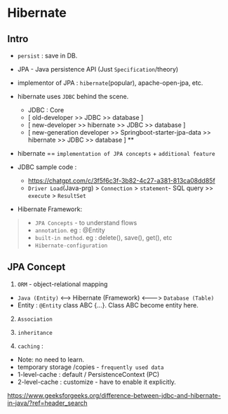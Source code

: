# Hibernate

## Intro
- `persist` : save in DB.
- JPA - Java persistence API (Just `Specification`/theory)
- implementor of JPA : `hibernate`(popular), apache-open-jpa, etc.
- hibernate uses `JDBC` behind the scene.
  - JDBC : Core
  - [ old-developer            >>                                              JDBC >> database ]
  - [ new-developer            >>                                 hibernate >> JDBC >> database ]
  - [ new-generation developer >>  Springboot-starter-jpa-data >> hibernate >> JDBC >> database ] **
- hibernate  ==  `implementation of JPA concepts` +  `additional feature`
- JDBC sample code : 
  - https://chatgpt.com/c/3f5f6c3f-3b82-4c27-a381-813ca08dd85f
  - `Driver Load`(Java-prg) > `Connection` > `statement`- SQL query >> `execute` > `ResultSet`
  
- Hibernate Framework: 
>  - `JPA Concepts` - to understand flows
>  - `annotation`. eg : @Entity 
>  - `built-in method`. eg : delete(), save(), get(), etc
>  - `Hibernate-configuration`

## JPA Concept
1. `ORM`  - object-relational mapping
  - `Java (Entity)`  <--> Hibernate (Framework) <---> `Database (Table)`
  - Entity : `@Entity` class ABC {...}. Class ABC become entity here.

2. `Association`

3. `inheritance`

4. `caching` : 
- Note: no need to learn.
- temporary storage /copies - `frequently used data`
- 1-level-cache : default / PersistenceContext (PC)
- 2-level-cache : customize - have to enable it explicitly.

https://www.geeksforgeeks.org/difference-between-jdbc-and-hibernate-in-java/?ref=header_search